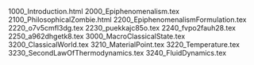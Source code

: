 1000_Introduction.html
2000_Epiphenomenalism.tex
2100_PhilosophicalZombie.html
2200_EpiphenomenalismFormulation.tex
2220_o7v5cmfl3dg.tex
2230_puekkajc85o.tex
2240_fvpo2fauh28.tex
2250_a962dhgetk8.tex
3000_MacroClassicalState.tex
3200_ClassicalWorld.tex
3210_MaterialPoint.tex
3220_Temperature.tex
3230_SecondLawOfThermodynamics.tex
3240_FluidDynamics.tex